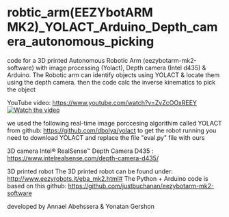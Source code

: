 # robtic_arm(EEZYbotARM MK2)_YOLACT_Arduino_Depth_camera_autonomous_picking
code for a 3D printed Autonomous Robotic Arm (eezybotarm-mk2-software) with image processing (Yolact), Depth camera (Intel d435) &amp; Arduino. The Robotic arm can identify objects using YOLACT & locate them using the depth camera. then the code calc the inverse kinematics to pick the object


YouTube video:
https://www.youtube.com/watch?v=ZvZcOOxREEY
[![Watch the video](https://img.youtube.com/vi/ZvZcOOxREEY/maxresdefault.jpg)](https://youtu.be/ZvZcOOxREEY)

we used the following real-time image porccesing algorithim called YOLACT from github: https://github.com/dbolya/yolact
to get the robot running you need to download YOLACT and replace the file "eval.py" file with ours

3D camera 
Intel® RealSense™ Depth Camera D435 : https://www.intelrealsense.com/depth-camera-d435/

3D printed robot
The 3D printed robot can be found under: http://www.eezyrobots.it/eba_mk2.html#
The Python + Arduino code is based on this github: https://github.com/justbuchanan/eezybotarm-mk2-software


developed by Annael Abehssera & Yonatan Gershon
